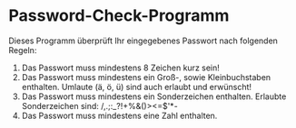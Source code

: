 # Password-Check-Programm
Dieses Programm überprüft Ihr eingegebenes Passwort nach folgenden Regeln:

1. Das Passwort muss mindestens 8 Zeichen kurz sein!
2. Das Passwort muss mindestens ein Groß-, sowie Kleinbuchstaben enthalten. Umlaute (ä, ö, ü) sind auch erlaubt und erwünscht!
3. Das Passwort muss mindestens ein Sonderzeichen enthalten. Erlaubte Sonderzeichen sind: /,.;:_?!+%&()><=$'*-
4. Das Passwort muss mindestens eine Zahl enthalten.
